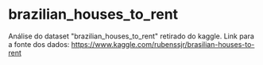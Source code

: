 # brazilian_houses_to_rent
Análise do dataset "brazilian_houses_to_rent" retirado do kaggle. Link para a fonte dos dados: https://www.kaggle.com/rubenssjr/brasilian-houses-to-rent
